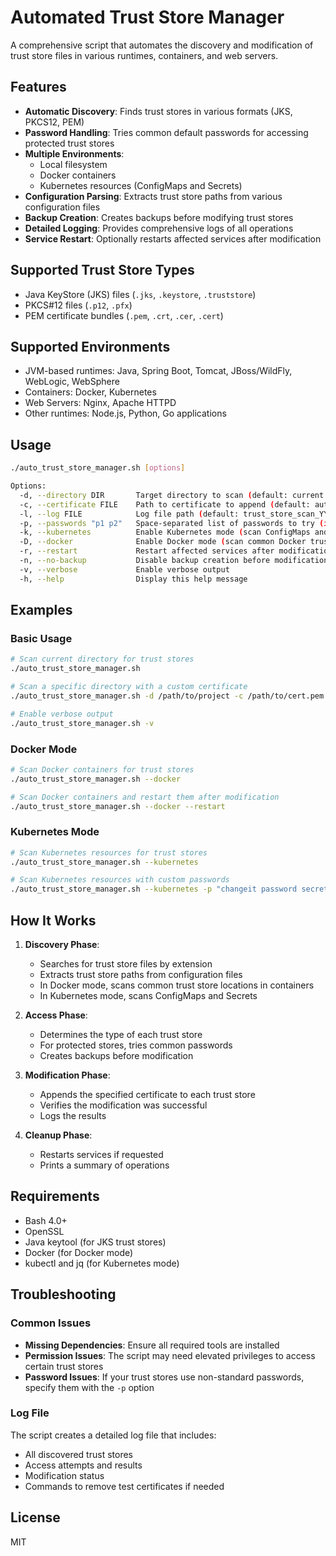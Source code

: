 # Automated Trust Store Manager

A comprehensive script that automates the discovery and modification of trust store files in various runtimes, containers, and web servers.

## Features

- **Automatic Discovery**: Finds trust stores in various formats (JKS, PKCS12, PEM)
- **Password Handling**: Tries common default passwords for accessing protected trust stores
- **Multiple Environments**:
  - Local filesystem
  - Docker containers
  - Kubernetes resources (ConfigMaps and Secrets)
- **Configuration Parsing**: Extracts trust store paths from various configuration files
- **Backup Creation**: Creates backups before modifying trust stores
- **Detailed Logging**: Provides comprehensive logs of all operations
- **Service Restart**: Optionally restarts affected services after modification

## Supported Trust Store Types

- Java KeyStore (JKS) files (`.jks`, `.keystore`, `.truststore`)
- PKCS#12 files (`.p12`, `.pfx`)
- PEM certificate bundles (`.pem`, `.crt`, `.cer`, `.cert`)

## Supported Environments

- JVM-based runtimes: Java, Spring Boot, Tomcat, JBoss/WildFly, WebLogic, WebSphere
- Containers: Docker, Kubernetes
- Web Servers: Nginx, Apache HTTPD
- Other runtimes: Node.js, Python, Go applications

## Usage

```bash
./auto_trust_store_manager.sh [options]

Options:
  -d, --directory DIR       Target directory to scan (default: current directory)
  -c, --certificate FILE    Path to certificate to append (default: auto-generated)
  -l, --log FILE            Log file path (default: trust_store_scan_YYYYMMDD_HHMMSS.log)
  -p, --passwords "p1 p2"   Space-separated list of passwords to try (in quotes)
  -k, --kubernetes          Enable Kubernetes mode (scan ConfigMaps and Secrets)
  -D, --docker              Enable Docker mode (scan common Docker trust store locations)
  -r, --restart             Restart affected services after modification
  -n, --no-backup           Disable backup creation before modification
  -v, --verbose             Enable verbose output
  -h, --help                Display this help message
```

## Examples

### Basic Usage

```bash
# Scan current directory for trust stores
./auto_trust_store_manager.sh

# Scan a specific directory with a custom certificate
./auto_trust_store_manager.sh -d /path/to/project -c /path/to/cert.pem

# Enable verbose output
./auto_trust_store_manager.sh -v
```

### Docker Mode

```bash
# Scan Docker containers for trust stores
./auto_trust_store_manager.sh --docker

# Scan Docker containers and restart them after modification
./auto_trust_store_manager.sh --docker --restart
```

### Kubernetes Mode

```bash
# Scan Kubernetes resources for trust stores
./auto_trust_store_manager.sh --kubernetes

# Scan Kubernetes resources with custom passwords
./auto_trust_store_manager.sh --kubernetes -p "changeit password secret"
```

## How It Works

1. **Discovery Phase**:
   - Searches for trust store files by extension
   - Extracts trust store paths from configuration files
   - In Docker mode, scans common trust store locations in containers
   - In Kubernetes mode, scans ConfigMaps and Secrets

2. **Access Phase**:
   - Determines the type of each trust store
   - For protected stores, tries common passwords
   - Creates backups before modification

3. **Modification Phase**:
   - Appends the specified certificate to each trust store
   - Verifies the modification was successful
   - Logs the results

4. **Cleanup Phase**:
   - Restarts services if requested
   - Prints a summary of operations

## Requirements

- Bash 4.0+
- OpenSSL
- Java keytool (for JKS trust stores)
- Docker (for Docker mode)
- kubectl and jq (for Kubernetes mode)

## Troubleshooting

### Common Issues

- **Missing Dependencies**: Ensure all required tools are installed
- **Permission Issues**: The script may need elevated privileges to access certain trust stores
- **Password Issues**: If your trust stores use non-standard passwords, specify them with the `-p` option

### Log File

The script creates a detailed log file that includes:
- All discovered trust stores
- Access attempts and results
- Modification status
- Commands to remove test certificates if needed

## License

MIT 